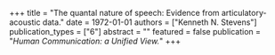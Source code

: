 +++
title = "The quantal nature of speech: Evidence from articulatory-acoustic data."
date = 1972-01-01
authors = ["Kenneth N. Stevens"]
publication_types = ["6"]
abstract = ""
featured = false
publication = "*Human Communication: a Unified View.*"
+++

